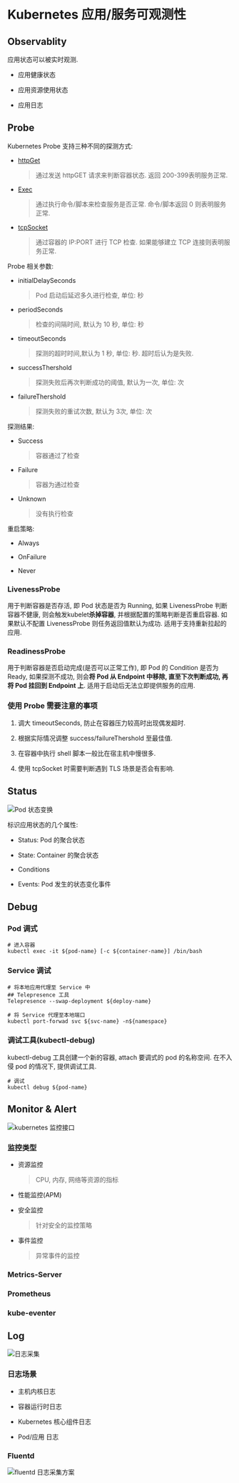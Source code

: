 # Kubernetes 应用/服务可观测性

## Observablity

应用状态可以被实时观测.

- 应用健康状态

- 应用资源使用状态

- 应用日志

## Probe

Kubernetes Probe 支持三种不同的探测方式:

- [httpGet](./yamls/probe/httpGet.yaml)
   > 通过发送 httpGET 请求来判断容器状态. 返回 200-399表明服务正常.

- [Exec](./yamls/probe/exec.yaml)
   > 通过执行命令/脚本来检查服务是否正常. 命令/脚本返回 0 则表明服务正常.

- [tcpSocket](./yamls/probe/tcpSocket.yaml)
   > 通过容器的 IP:PORT 进行 TCP 检查. 如果能够建立 TCP 连接则表明服务正常.

Probe 相关参数:

- initialDelaySeconds
   > Pod 启动后延迟多久进行检查, 单位: 秒

- periodSeconds
   > 检查的间隔时间, 默认为 10 秒, 单位: 秒

- timeoutSeconds
   > 探测的超时时间,默认为 1 秒, 单位: 秒.
   > 超时后认为是失败.

- successThershold
   > 探测失败后再次判断成功的阈值, 默认为一次, 单位: 次

- failureThershold
   > 探测失败的重试次数, 默认为 3次, 单位: 次


探测结果:

- Success
   > 容器通过了检查

- Failure
   > 容器为通过检查

- Unknown
   > 没有执行检查

重启策略:

- Always

- OnFailure

- Never

### LivenessProbe

用于判断容器是否存活, 即 Pod 状态是否为 Running, 如果 LivenessProbe 判断容器不健康,
则会触发kubelet**杀掉容器**, 并根据配置的策略判断是否重启容器.
如果默认不配置 LivenessProbe 则任务返回值默认为成功.
适用于支持重新拉起的应用.

### ReadinessProbe

用于判断容器是否启动完成(是否可以正常工作), 即 Pod 的 Condition 是否为 Ready, 如果探测不成功, 则会**将 Pod 从 Endpoint 中移除, 直至下次判断成功, 再将 Pod 挂回到 Endpoint 上**.
适用于启动后无法立即提供服务的应用.

### 使用 Probe 需要注意的事项

1. 调大 timeoutSeconds, 防止在容器压力较高时出现偶发超时.

2. 根据实际情况调整 success/failureThershold 至最佳值.

3. 在容器中执行 shell 脚本一般比在宿主机中慢很多.

4. 使用 tcpSocket 时需要判断遇到 TLS 场景是否会有影响.

## Status

![Pod 状态变换](./images/pod_status.png)

标识应用状态的几个属性:

- Status: Pod 的聚合状态

- State: Container 的聚合状态

- Conditions

- Events: Pod 发生的状态变化事件

## Debug

### Pod 调式

```shell
# 进入容器
kubectl exec -it ${pod-name} [-c ${container-name}] /bin/bash
```

### Service 调试

```shell
# 将本地应用代理至 Service 中
## Telepresence 工具
Telepresence --swap-deployment ${deploy-name}

# 将 Service 代理至本地端口
kubectl port-forwad svc ${svc-name} -n${namespace}
```

### 调试工具(kubectl-debug)

kubectl-debug 工具创建一个新的容器, attach 要调式的 pod 的名称空间.
在不入侵 pod 的情况下, 提供调试工具.

```shell
# 调试
kubectl debug ${pod-name}
```

## Monitor & Alert

![kubernetes 监控接口](./images/monitor_api.png)

### 监控类型

- 资源监控
   > CPU, 内存, 网络等资源的指标

- 性能监控(APM)

- 安全监控
   > 针对安全的监控策略

- 事件监控
   > 异常事件的监控

### Metrics-Server

### Prometheus

### kube-eventer

## Log

![日志采集](./images/log_collect.png)

### 日志场景

- 主机内核日志

- 容器运行时日志

- Kubernetes 核心组件日志

- Pod/应用 日志

### Fluentd

![fluentd 日志采集方案](./images/fluentd.png)
